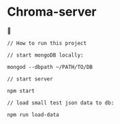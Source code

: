 # Chroma-server
:book:

```
// How to run this project 

// start mongoDB locally:

mongod --dbpath ~/PATH/TO/DB

// start server

npm start

// load small test json data to db:

npm run load-data

```
